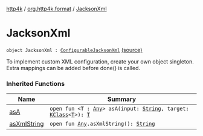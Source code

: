 [http4k](../index.md) / [org.http4k.format](index.md) / [JacksonXml](./-jackson-xml.md)

# JacksonXml

`object JacksonXml : `[`ConfigurableJacksonXml`](-configurable-jackson-xml/index.md) [(source)](https://github.com/http4k/http4k/blob/master/http4k-format-jackson/src/main/kotlin/org/http4k/format/JacksonXml.kt#L9)

To implement custom XML configuration, create your own object singleton. Extra mappings can be added before done() is called.

### Inherited Functions

| Name | Summary |
|---|---|
| [asA](-configurable-jackson-xml/as-a.md) | `open fun <T : `[`Any`](https://kotlinlang.org/api/latest/jvm/stdlib/kotlin/-any/index.html)`> asA(input: `[`String`](https://kotlinlang.org/api/latest/jvm/stdlib/kotlin/-string/index.html)`, target: `[`KClass`](https://kotlinlang.org/api/latest/jvm/stdlib/kotlin.reflect/-k-class/index.html)`<`[`T`](-configurable-jackson-xml/as-a.md#T)`>): `[`T`](-configurable-jackson-xml/as-a.md#T) |
| [asXmlString](-configurable-jackson-xml/as-xml-string.md) | `open fun `[`Any`](https://kotlinlang.org/api/latest/jvm/stdlib/kotlin/-any/index.html)`.asXmlString(): `[`String`](https://kotlinlang.org/api/latest/jvm/stdlib/kotlin/-string/index.html) |
